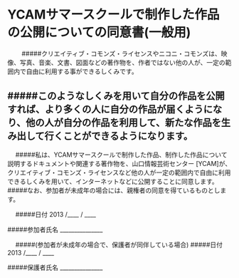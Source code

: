 # YCAMサマースクールで制作した作品の公開についての同意書(一般用)

　　
#####クリエイティブ・コモンズ・ライセンスやニコニ・コモンズは、映像、写真、音楽、文書、図面などの著作物を、作者ではない他の人が、一定の範囲内で自由に利用する事ができるしくみです。

#####このようなしくみを用いて自分の作品を公開すれば、より多くの人に自分の作品が届くようになり、他の人が自分の作品を利用して、新たな作品を生み出して行くことができるようになります。
  　
----
  
　
#####私は、YCAMサマースクールで制作した作品、制作した作品について説明するドキュメントや関連する著作物を、山口情報芸術センター [YCAM]が、クリエイティブ・コモンズ・ライセンスなど他の人が一定の範囲内で自由に利用できるしくみを用いて、インターネットなどに公開することに同意します。
#####なお、参加者が未成年の場合には、親権者の同意を得ているものとします。




　
#####日付 2013 /____ / ____

#####参加者氏名 _______________

　
#####(参加者が未成年の場合で、保護者が同伴している場合)
#####日付 2013 /____ / ____

#####保護者氏名 _______________
　